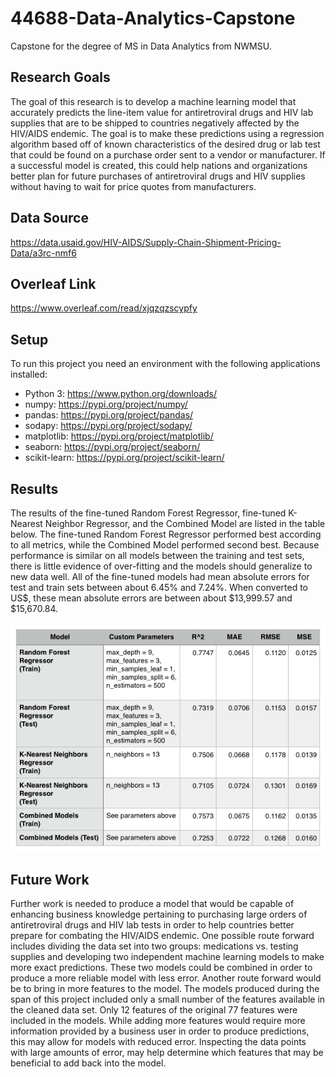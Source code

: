 # 44688-Data-Analytics-Capstone
Capstone for the degree of MS in Data Analytics from NWMSU.

## Research Goals
The goal of this research is to develop a machine learning model that accurately predicts the line-item value for antiretroviral drugs and HIV lab supplies that are to be shipped to countries negatively affected by the HIV/AIDS endemic. The goal is to make these predictions using a regression algorithm based off of known characteristics of the desired drug or lab test that could be found on a purchase order sent to a vendor or manufacturer. If a successful model is created, this could help nations and organizations better plan for future purchases of antiretroviral drugs and HIV supplies without having to wait for price quotes from manufacturers.

## Data Source
https://data.usaid.gov/HIV-AIDS/Supply-Chain-Shipment-Pricing-Data/a3rc-nmf6

## Overleaf Link
https://www.overleaf.com/read/xjqzqzscypfy

## Setup
To run this project you need an environment with the following applications installed:
- Python 3: https://www.python.org/downloads/
- numpy: https://pypi.org/project/numpy/
- pandas: https://pypi.org/project/pandas/
- sodapy: https://pypi.org/project/sodapy/
- matplotlib: https://pypi.org/project/matplotlib/
- seaborn: https://pypi.org/project/seaborn/
- scikit-learn: https://pypi.org/project/scikit-learn/

## Results

The results of the fine-tuned Random Forest Regressor, fine-tuned K-Nearest Neighbor Regressor, and the Combined Model are listed in the table below. The fine-tuned Random Forest Regressor performed best according to all metrics, while the Combined Model performed second best. Because performance is similar on all models between the training and test sets, there is little evidence of over-fitting and the models should generalize to new data well. All of the fine-tuned models had mean absolute errors for test and train sets between about 6.45% and 7.24%. When converted to US$, these mean absolute errors are between about $13,999.57 and $15,670.84. 

![Results](Results_metrics.png)

## Future Work

Further work is needed to produce a model that would be capable of enhancing business knowledge pertaining to purchasing large orders of antiretroviral drugs and HIV lab tests in order to help countries better prepare for combating the HIV/AIDS endemic. One possible route forward includes dividing the data set into two groups: medications vs. testing supplies and developing two independent machine learning models to make more exact predictions. These two models could be combined in order to produce a more reliable model with less error. Another route forward would be to bring in more features to the model. The models produced during the span of this project included only a small number of the features available in the cleaned data set. Only 12 features of the original 77 features were included in the models. While adding more features would require more information provided by a business user in order to produce predictions, this may allow for models with reduced error. Inspecting the data points with large amounts of error, may help determine which features that may be beneficial to add back into the model.
